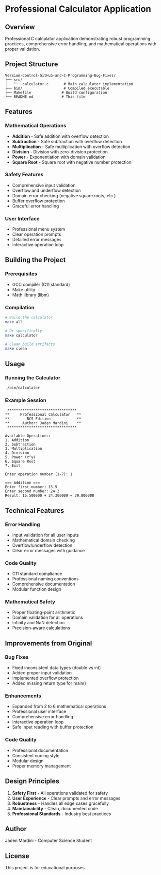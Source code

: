 # Professional Calculator Application

## Overview

Professional C calculator application demonstrating robust programming practices, comprehensive error handling, and mathematical operations with proper validation.

## Project Structure

```
Version-Control-GitHub-and-C-Programming-Bug-Fixes/
├── src/
│   └── calculator.c       # Main calculator implementation
├── bin/                   # Compiled executable
├── Makefile              # Build configuration
└── README.md             # This file
```

## Features

### Mathematical Operations
- **Addition** - Safe addition with overflow detection
- **Subtraction** - Safe subtraction with overflow detection  
- **Multiplication** - Safe multiplication with overflow detection
- **Division** - Division with zero-division protection
- **Power** - Exponentiation with domain validation
- **Square Root** - Square root with negative number protection

### Safety Features
- Comprehensive input validation
- Overflow and underflow detection
- Domain error checking (negative square roots, etc.)
- Buffer overflow protection
- Graceful error handling

### User Interface
- Professional menu system
- Clear operation prompts
- Detailed error messages
- Interactive operation loop

## Building the Project

### Prerequisites
- GCC compiler (C11 standard)
- Make utility
- Math library (libm)

### Compilation
```bash
# Build the calculator
make all

# Or specifically
make calculator

# Clean build artifacts
make clean
```

## Usage

### Running the Calculator
```bash
./bin/calculator
```

### Example Session
```
 ********************************
**     Professional Calculator   **
**        BCS Edition            **
**      Author: Jaden Mardini    **
 ********************************

Available Operations:
1. Addition
2. Subtraction
3. Multiplication
4. Division
5. Power (x^y)
6. Square Root
7. Exit

Enter operation number (1-7): 1

=== Addition ===
Enter first number: 15.5
Enter second number: 24.3
Result: 15.500000 + 24.300000 = 39.800000
```

## Technical Features

### Error Handling
- Input validation for all user inputs
- Mathematical domain checking
- Overflow/underflow detection
- Clear error messages with guidance

### Code Quality
- C11 standard compliance
- Professional naming conventions
- Comprehensive documentation
- Modular function design

### Mathematical Safety
- Proper floating-point arithmetic
- Domain validation for all operations
- Infinity and NaN detection
- Precision-aware calculations

## Improvements from Original

### Bug Fixes
- Fixed inconsistent data types (double vs int)
- Added proper input validation
- Implemented overflow protection
- Added missing return type for main()

### Enhancements
- Expanded from 2 to 6 mathematical operations
- Professional user interface
- Comprehensive error handling
- Interactive operation loop
- Safe input reading with buffer protection

### Code Quality
- Professional documentation
- Consistent coding style
- Modular design
- Proper memory management

## Design Principles

1. **Safety First** - All operations validated for safety
2. **User Experience** - Clear prompts and error messages
3. **Robustness** - Handles all edge cases gracefully
4. **Maintainability** - Clean, documented code
5. **Professional Standards** - Industry best practices

## Author

Jaden Mardini - Computer Science Student

## License

This project is for educational purposes.
